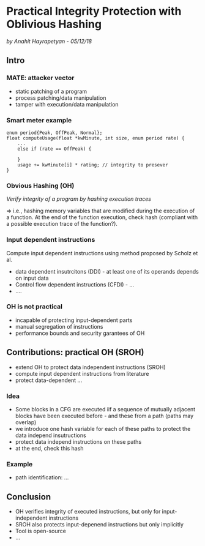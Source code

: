 # Practical Integrity Protection with Oblivious Hashing
*by Anahit Hayrapetyan - 05/12/18*

## Intro 

### MATE: attacker vector

* static patching of a program
* process patching/data manipulation
* tamper with execution/data manipulation

### Smart meter example

```
enum period{Peak, OffPeak, Normal};
float computeUsage(float *kwMinute, int size, enum period rate) {
    ...
    else if (rate == OffPeak) {

    }
    usage += kwMinute[i] * rating; // integrity to presever
}
```

### Obvious Hashing (OH)

*Verify integrity of a program by hashing execution traces*

=> i.e., hashing memory variables that are modified during the execution of a function. At the end of the 
function execution, check hash (compliant with a possible execution trace of the function?). 

### Input dependent instructions

Compute input dependent instructions using method proposed by Scholz et al.
* data dependent insutrcitons (DDI) - at least one of its operands depends on input data
* Control flow dependent instructions (CFDI) - ...
* ....

### OH is not practical

* incapable of protecting input-dependent parts
* manual segregation of instructions
* performance bounds and security garantees of OH

## Contributions: practical OH (SROH)

* extend OH to protect data independent instructions (SROH)
* compute input dependent instructions from literature
* protect data-dependent ...

### Idea

* Some blocks in a CFG are executed iif a sequence of mutually adjacent blocks have been executed before - and these from a path (paths may overlap)
* we introduce one hash variable for each of these paths to protect the data independ insutructions
* protect data independ instructions on these paths
* at the end, check this hash

### Example

* path identification:
...

## Conclusion

* OH verifies integrity of executed instructions, but only for input-independent instructions
* SROH also protects input-depenend instructions but only implicitly
* Tool is open-source
* ...
